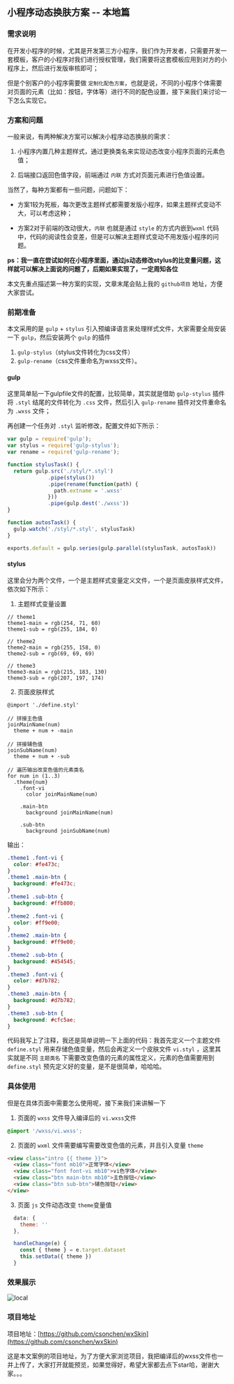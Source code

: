 ## 小程序动态换肤方案 -- 本地篇

### 需求说明

在开发小程序的时候，尤其是开发第三方小程序，我们作为开发者，只需要开发一套模板，客户的小程序对我们进行授权管理，我们需要将这套模板应用到对方的小程序上，然后进行发版审核即可；

但是个别客户的小程序需要做 `定制化配色方案`，也就是说，不同的小程序个体需要对页面的元素（比如：按钮，字体等）进行不同的配色设置，接下来我们来讨论一下怎么实现它。

### 方案和问题

一般来说，有两种解决方案可以解决小程序动态换肤的需求：

1. 小程序内置几种主题样式，通过更换类名来实现动态改变小程序页面的元素色值；

2. 后端接口返回色值字段，前端通过 `内联` 方式对页面元素进行色值设置。

当然了，每种方案都有一些问题，问题如下：

 - 方案1较为死板，每次更改主题样式都需要发版小程序，如果主题样式变动不大，可以考虑这种；

 - 方案2对于前端的改动很大，`内联` 也就是通过 `style` 的方式内嵌到`wxml` 代码中，代码的阅读性会变差，但是可以解决主题样式变动不用发版小程序的问题。 

**ps：我一直在尝试如何在小程序里面，通过js动态修改stylus的比变量问题，这样就可以解决上面说的问题了，后期如果实现了，一定周知各位**

本文先重点描述第一种方案的实现，文章末尾会贴上我的 `github项目` 地址，方便大家尝试。

### 前期准备

本文采用的是 `gulp` + `stylus` 引入预编译语言来处理样式文件，大家需要全局安装一下 `gulp`，然后安装两个 `gulp` 的插件 
  1. `gulp-stylus`（stylus文件转化为css文件）
  2. `gulp-rename`（css文件重命名为wxss文件）。

#### gulp

这里简单贴一下gulpfile文件的配置，比较简单，其实就是借助 `gulp-stylus` 插件将 `.styl` 结尾的文件转化为 `.css` 文件，然后引入 `gulp-rename` 插件对文件重命名为 `.wxss` 文件；

再创建一个任务对 `.styl` 监听修改，配置文件如下所示：
 
```javascript
var gulp = require('gulp');
var stylus = require('gulp-stylus');
var rename = require('gulp-rename');

function stylusTask() {
  return gulp.src('./styl/*.styl')
             .pipe(stylus())
             .pipe(rename(function(path) {
               path.extname = '.wxss'
             }))
             .pipe(gulp.dest('./wxss'))
}

function autosTask() {
  gulp.watch('./styl/*.styl', stylusTask)
}

exports.default = gulp.series(gulp.parallel(stylusTask, autosTask))
```

#### stylus

这里会分为两个文件，一个是主题样式变量定义文件，一个是页面皮肤样式文件，依次如下所示：

1. 主题样式变量设置

```stylus
// theme1
theme1-main = rgb(254, 71, 60)
theme1-sub = rgb(255, 184, 0) 

// theme2
theme2-main = rgb(255, 158, 0)
theme2-sub = rgb(69, 69, 69)

// theme3 
theme3-main = rgb(215, 183, 130)
theme3-sub = rgb(207, 197, 174)
```

2. 页面皮肤样式

```stylus
@import './define.styl'

// 拼接主色值
joinMainName(num) 
  theme + num + -main

// 拼接辅色值
joinSubName(num)
  theme + num + -sub  

// 遍历输出改变色值的元素类名
for num in (1..3)
  .theme{num}
    .font-vi
      color joinMainName(num)

    .main-btn
      background joinMainName(num)
      
    .sub-btn
      background joinSubName(num)   
```

输出：

```css
.theme1 .font-vi {
  color: #fe473c;
}
.theme1 .main-btn {
  background: #fe473c;
}
.theme1 .sub-btn {
  background: #ffb800;
}
.theme2 .font-vi {
  color: #ff9e00;
}
.theme2 .main-btn {
  background: #ff9e00;
}
.theme2 .sub-btn {
  background: #454545;
}
.theme3 .font-vi {
  color: #d7b782;
}
.theme3 .main-btn {
  background: #d7b782;
}
.theme3 .sub-btn {
  background: #cfc5ae;
}
```

代码我写上了注释，我还是简单说明一下上面的代码：我首先定义一个主题文件 `define.styl` 用来存储色值变量，然后会再定义一个皮肤文件 `vi.styl` ，这里其实就是不同 `主题类名` 下需要改变色值的元素的属性定义，元素的色值需要用到 `define.styl` 预先定义好的变量，是不是很简单，哈哈哈。

### 具体使用

但是在具体页面中需要怎么使用呢，接下来我们来讲解一下

1. 页面的 `wxss` 文件导入编译后的 `vi.wxss`文件

```css
@import '/wxss/vi.wxss';
```
2. 页面的 `wxml` 文件需要编写需要改变色值的元素，并且引入变量 `theme`

```html
<view class="intro {{ theme }}">
  <view class="font mb10">正常字体</view>
  <view class="font font-vi mb10">vi色字体</view>
  <view class="btn main-btn mb10">主色按钮</view>
  <view class="btn sub-btn">辅色按钮</view>
</view>
```
3. 页面 `js` 文件动态改变 `theme`变量值
```javascript
  data: {
    theme: ''
  },

  handleChange(e) {
    const { theme } = e.target.dataset
    this.setData({ theme })
  }
```

### 效果展示
![local](./5.gif)

### 项目地址

项目地址：[https://github.com/csonchen/wxSkin](https://github.com/csonchen/wxSkin)

这是本文案例的项目地址，为了方便大家浏览项目，我把编译后的wxss文件也一并上传了，大家打开就能预览，如果觉得好，希望大家都去点下star哈，谢谢大家。。。